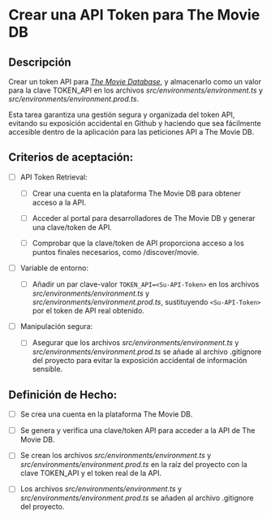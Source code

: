 # Crear una API Token para The Movie DB

## Descripción

Crear un token API para [_The Movie Database_](https://developer.themoviedb.org/docs), y almacenarlo como un valor para la clave TOKEN_API en los archivos _src/environments/environment.ts_ y _src/environments/environment.prod.ts_.

Esta tarea garantiza una gestión segura y organizada del token API, evitando su exposición accidental en Github y haciendo que sea fácilmente accesible dentro de la aplicación para las peticiones API a The Movie DB.

## Criterios de aceptación:

- [ ] API Token Retrieval:

    - [ ] Crear una cuenta en la plataforma The Movie DB para obtener acceso a la API.

    - [ ] Acceder al portal para desarrolladores de The Movie DB y generar una clave/token de API.

    - [ ] Comprobar que la clave/token de API proporciona acceso a los puntos finales necesarios, como /discover/movie.

- [ ] Variable de entorno:

    - [ ] Añadir un par clave-valor `TOKEN_API=<Su-API-Token>` en los archivos _src/environments/environment.ts_ y _src/environments/environment.prod.ts_, sustituyendo `<Su-API-Token>` por el token de API real obtenido.

- [ ] Manipulación segura:

    - [ ] Asegurar que los archivos _src/environments/environment.ts_ y _src/environments/environment.prod.ts_ se añade al archivo .gitignore del proyecto para evitar la exposición accidental de información sensible.

## Definición de Hecho:

- [ ] Se crea una cuenta en la plataforma The Movie DB.

- [ ] Se genera y verifica una clave/token API para acceder a la API de The Movie DB.

- [ ] Se crean los archivos _src/environments/environment.ts_ y _src/environments/environment.prod.ts_ en la raíz del proyecto con la clave TOKEN_API y el token real de la API.

- [ ] Los archivos _src/environments/environment.ts_ y _src/environments/environment.prod.ts_ se añaden al archivo .gitignore del proyecto.

